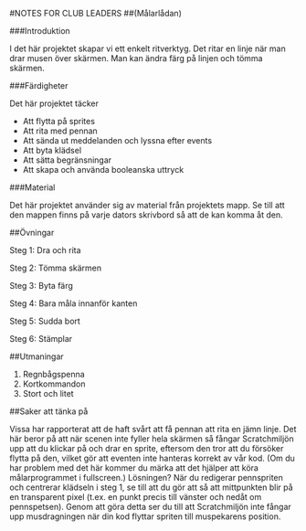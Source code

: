 #NOTES FOR CLUB LEADERS
##(Målarlådan)

###Introduktion

I det här projektet skapar vi ett enkelt ritverktyg. Det ritar en linje när man drar musen över skärmen. Man kan ändra färg på linjen och tömma skärmen.

###Färdigheter

Det här projektet täcker

* Att flytta på sprites
* Att rita med pennan
* Att sända ut meddelanden och lyssna efter events
* Att byta klädsel
* Att sätta begränsningar
* Att skapa och använda booleanska uttryck

###Material

Det här projektet använder sig av material från projektets mapp. Se till att den mappen finns på varje dators skrivbord så att de kan komma åt den.

##Övningar

Steg 1: Dra och rita

Steg 2: Tömma skärmen

Steg 3: Byta färg

Steg 4: Bara måla innanför kanten

Steg 5: Sudda bort

Steg 6: Stämplar

##Utmaningar

1. Regnbågspenna
2. Kortkommandon
3. Stort och litet

##Saker att tänka på

Vissa har rapporterat att de haft svårt att få pennan att rita en jämn linje. Det här beror på att när scenen inte fyller hela skärmen så fångar Scratchmiljön upp att du klickar på och drar en sprite, eftersom den tror att du försöker flytta på den, vilket gör att eventen inte hanteras korrekt av vår kod. (Om du har problem med det här kommer du märka att det hjälper att köra målarprogrammet i fullscreen.)
Lösningen? När du redigerar pennspriten och centrerar klädseln i steg 1, se till att du gör att så att mittpunkten blir på en transparent pixel (t.ex. en punkt precis till vänster och nedåt om pennspetsen). Genom att göra detta ser du till att Scratchmiljön inte fångar upp musdragningen när din kod flyttar spriten till muspekarens position.


